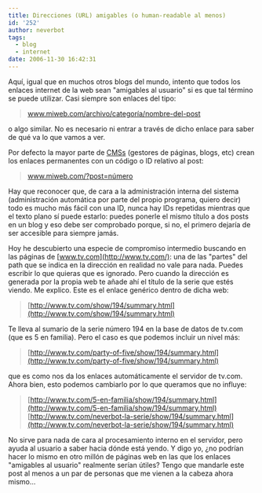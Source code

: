 ```yaml
---
title: Direcciones (URL) amigables (o human-readable al menos)
id: '252'
author: neverbot
tags:
  - blog
  - internet
date: 2006-11-30 16:42:31
---
```


Aquí, igual que en muchos otros blogs del mundo, intento que todos los enlaces internet de la web sean "amigables al usuario" si es que tal término se puede utilizar. Casi siempre son enlaces del tipo:

> www.miweb.com/archivo/categoría/nombre-del-post

o algo similar. No es necesario ni entrar a través de dicho enlace para saber de qué va lo que vamos a ver.

Por defecto la mayor parte de [CMSs](http://en.wikipedia.org/wiki/Content_management_system) (gestores de páginas, blogs, etc) crean los enlaces permanentes con un código o ID relativo al post:

> www.miweb.com/?post=número

Hay que reconocer que, de cara a la administración interna del sistema (administración automática por parte del propio programa, quiero decir) todo es mucho más fácil con una ID, nunca hay IDs repetidas mientras que el texto plano sí puede estarlo: puedes ponerle el mismo título a dos posts en un blog y eso debe ser comprobado porque, si no, el primero dejaría de ser accesible para siempre jamás.

Hoy he descubierto una especie de compromiso intermedio buscando en las páginas de [www.tv.com](http://www.tv.com/): una de las "partes" del path que se indica en la dirección en realidad no vale para nada. Puedes escribir lo que quieras que es ignorado. Pero cuando la dirección es generada por la propia web te añade ahí el título de la serie que estés viendo. Me explico. Este es el enlace genérico dentro de dicha web:

> [http://www.tv.com/show/194/summary.html](http://www.tv.com/show/194/summary.html)

Te lleva al sumario de la serie número 194 en la base de datos de tv.com (que es 5 en familia). Pero el caso es que podemos incluir un nivel más:

> [http://www.tv.com/party-of-five/show/194/summary.html](http://www.tv.com/party-of-five/show/194/summary.html)

que es como nos da los enlaces automáticamente el servidor de tv.com. Ahora bien, esto podemos cambiarlo por lo que queramos que no influye:

> [http://www.tv.com/5-en-familia/show/194/summary.html](http://www.tv.com/5-en-familia/show/194/summary.html) [http://www.tv.com/neverbot-la-serie/show/194/summary.html](http://www.tv.com/neverbot-la-serie/show/194/summary.html)

No sirve para nada de cara al procesamiento interno en el servidor, pero ayuda al usuario a saber hacia dónde está yendo. Y digo yo, ¿no podrían hacer lo mismo en otro millón de páginas web en las que los enlaces "amigables al usuario" realmente serían útiles? Tengo que mandarle este post al menos a un par de personas que me vienen a la cabeza ahora mismo...
